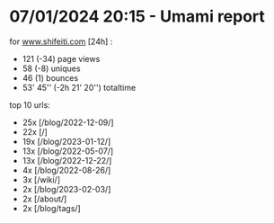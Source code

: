 # 07/01/2024 20:15 - Umami report
for www.shifeiti.com [24h] :

 - 121 (-34) page views
 - 58 (-8) uniques
 - 46 (1) bounces
 - 53' 45'' (-2h 21' 20'') totaltime


top 10 urls:
 - 25x [/blog/2022-12-09/]
 - 22x [/]
 - 19x [/blog/2023-01-12/]
 - 13x [/blog/2022-05-07/]
 - 13x [/blog/2022-12-22/]
 - 4x [/blog/2022-08-26/]
 - 3x [/wiki/]
 - 2x [/blog/2023-02-03/]
 - 2x [/about/]
 - 2x [/blog/tags/]


